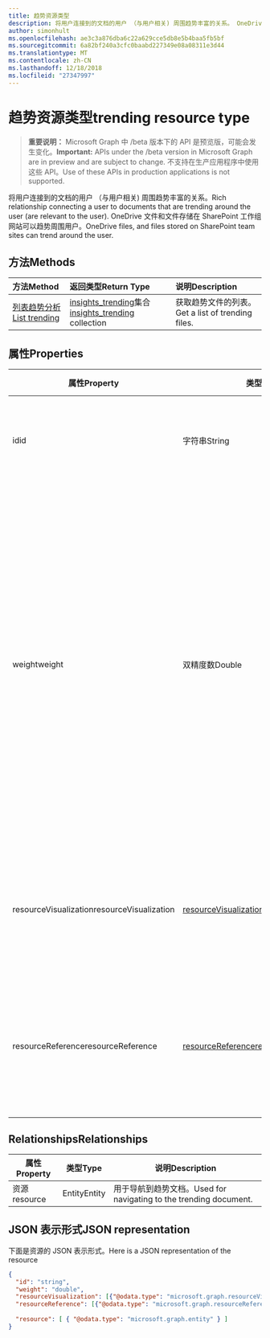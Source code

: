 ```yaml
---
title: 趋势资源类型
description: 将用户连接到的文档的用户 （与用户相关) 周围趋势丰富的关系。 OneDrive 文件和文件存储在 SharePoint 工作组网站可以趋势周围用户。
author: simonhult
ms.openlocfilehash: ae3c3a876dba6c22a629cce5db8e5b4baa5fb5bf
ms.sourcegitcommit: 6a82bf240a3cfc0baabd227349e08a08311e3d44
ms.translationtype: MT
ms.contentlocale: zh-CN
ms.lasthandoff: 12/18/2018
ms.locfileid: "27347997"
---
```

# <a name="trending-resource-type"></a><span data-ttu-id="c7bdb-104">趋势资源类型</span><span class="sxs-lookup"><span data-stu-id="c7bdb-104">trending resource type</span></span>

> <span data-ttu-id="c7bdb-105">**重要说明：** Microsoft Graph 中 /beta 版本下的 API 是预览版，可能会发生变化。</span><span class="sxs-lookup"><span data-stu-id="c7bdb-105">**Important:** APIs under the /beta version in Microsoft Graph are in preview and are subject to change.</span></span> <span data-ttu-id="c7bdb-106">不支持在生产应用程序中使用这些 API。</span><span class="sxs-lookup"><span data-stu-id="c7bdb-106">Use of these APIs in production applications is not supported.</span></span>

<span data-ttu-id="c7bdb-107">将用户连接到的文档的用户 （与用户相关) 周围趋势丰富的关系。</span><span class="sxs-lookup"><span data-stu-id="c7bdb-107">Rich relationship connecting a user to documents that are trending around the user (are relevant to the user).</span></span> <span data-ttu-id="c7bdb-108">OneDrive 文件和文件存储在 SharePoint 工作组网站可以趋势周围用户。</span><span class="sxs-lookup"><span data-stu-id="c7bdb-108">OneDrive files, and files stored on SharePoint team sites can trend around the user.</span></span>

## <a name="methods"></a><span data-ttu-id="c7bdb-109">方法</span><span class="sxs-lookup"><span data-stu-id="c7bdb-109">Methods</span></span>

| <span data-ttu-id="c7bdb-110">方法</span><span class="sxs-lookup"><span data-stu-id="c7bdb-110">Method</span></span>       | <span data-ttu-id="c7bdb-111">返回类型</span><span class="sxs-lookup"><span data-stu-id="c7bdb-111">Return Type</span></span>  |<span data-ttu-id="c7bdb-112">说明</span><span class="sxs-lookup"><span data-stu-id="c7bdb-112">Description</span></span>|
|:---------------|:--------|:----------|
|[<span data-ttu-id="c7bdb-113">列表趋势分析</span><span class="sxs-lookup"><span data-stu-id="c7bdb-113">List trending</span></span>](../api/insights-list-trending.md) |<span data-ttu-id="c7bdb-114">[insights_trending](insights-trending.md)集合</span><span class="sxs-lookup"><span data-stu-id="c7bdb-114">[insights_trending](insights-trending.md) collection</span></span>| <span data-ttu-id="c7bdb-115">获取趋势文件的列表。</span><span class="sxs-lookup"><span data-stu-id="c7bdb-115">Get a list of trending files.</span></span>|

## <a name="properties"></a><span data-ttu-id="c7bdb-116">属性</span><span class="sxs-lookup"><span data-stu-id="c7bdb-116">Properties</span></span>

| <span data-ttu-id="c7bdb-117">属性</span><span class="sxs-lookup"><span data-stu-id="c7bdb-117">Property</span></span>      | <span data-ttu-id="c7bdb-118">类型</span><span class="sxs-lookup"><span data-stu-id="c7bdb-118">Type</span></span>                              | <span data-ttu-id="c7bdb-119">说明</span><span class="sxs-lookup"><span data-stu-id="c7bdb-119">Description</span></span>  |
| ------------- |---------------                    | -------------|
| <span data-ttu-id="c7bdb-120">id</span><span class="sxs-lookup"><span data-stu-id="c7bdb-120">id</span></span>                    | <span data-ttu-id="c7bdb-121">字符串</span><span class="sxs-lookup"><span data-stu-id="c7bdb-121">String</span></span>                    | <span data-ttu-id="c7bdb-122">关系的唯一标识符。</span><span class="sxs-lookup"><span data-stu-id="c7bdb-122">Unique identifier of the relationship.</span></span> <span data-ttu-id="c7bdb-123">只读。</span><span class="sxs-lookup"><span data-stu-id="c7bdb-123">Read only.</span></span>        |
| <span data-ttu-id="c7bdb-124">weight</span><span class="sxs-lookup"><span data-stu-id="c7bdb-124">weight</span></span>                | <span data-ttu-id="c7bdb-125">双精度数</span><span class="sxs-lookup"><span data-stu-id="c7bdb-125">Double</span></span>                    | <span data-ttu-id="c7bdb-126">值，该值指示当前趋势多少文档。</span><span class="sxs-lookup"><span data-stu-id="c7bdb-126">Value indicating how much the document is currently trending.</span></span> <span data-ttu-id="c7bdb-127">较大的号码，更多文档当前趋势周围用户 （更多相关)。</span><span class="sxs-lookup"><span data-stu-id="c7bdb-127">The larger the number, the more the document is currently trending around the user (the more relevant it is).</span></span> <span data-ttu-id="c7bdb-128">按此值，返回的文档进行排序。</span><span class="sxs-lookup"><span data-stu-id="c7bdb-128">Returned documents are sorted by this value.</span></span>  |
| <span data-ttu-id="c7bdb-129">resourceVisualization</span><span class="sxs-lookup"><span data-stu-id="c7bdb-129">resourceVisualization</span></span> | [<span data-ttu-id="c7bdb-130">resourceVisualization</span><span class="sxs-lookup"><span data-stu-id="c7bdb-130">resourceVisualization</span></span>](insights-resourcevisualization.md)    | <span data-ttu-id="c7bdb-131">您可以使用可视化中您的体验的文档的属性。</span><span class="sxs-lookup"><span data-stu-id="c7bdb-131">Properties that you can use to visualize the document in your experience.</span></span> |
| <span data-ttu-id="c7bdb-132">resourceReference</span><span class="sxs-lookup"><span data-stu-id="c7bdb-132">resourceReference</span></span>     | [<span data-ttu-id="c7bdb-133">resourceReference</span><span class="sxs-lookup"><span data-stu-id="c7bdb-133">resourceReference</span></span>](insights-resourcereference.md)        | <span data-ttu-id="c7bdb-134">趋势文档，如 url 和的文档类型的引用属性。</span><span class="sxs-lookup"><span data-stu-id="c7bdb-134">Reference properties of the trending document, such as the url and type of the document.</span></span> |

## <a name="relationships"></a><span data-ttu-id="c7bdb-135">Relationships</span><span class="sxs-lookup"><span data-stu-id="c7bdb-135">Relationships</span></span>

| <span data-ttu-id="c7bdb-136">属性</span><span class="sxs-lookup"><span data-stu-id="c7bdb-136">Property</span></span>      | <span data-ttu-id="c7bdb-137">类型</span><span class="sxs-lookup"><span data-stu-id="c7bdb-137">Type</span></span>          | <span data-ttu-id="c7bdb-138">说明</span><span class="sxs-lookup"><span data-stu-id="c7bdb-138">Description</span></span>  |
| ------------- |---------------| -------------|
| <span data-ttu-id="c7bdb-139">资源</span><span class="sxs-lookup"><span data-stu-id="c7bdb-139">resource</span></span>      | <span data-ttu-id="c7bdb-140">Entity</span><span class="sxs-lookup"><span data-stu-id="c7bdb-140">Entity</span></span>        | <span data-ttu-id="c7bdb-141">用于导航到趋势文档。</span><span class="sxs-lookup"><span data-stu-id="c7bdb-141">Used for navigating to the trending document.</span></span> |

## <a name="json-representation"></a><span data-ttu-id="c7bdb-142">JSON 表示形式</span><span class="sxs-lookup"><span data-stu-id="c7bdb-142">JSON representation</span></span>

<span data-ttu-id="c7bdb-143">下面是资源的 JSON 表示形式。</span><span class="sxs-lookup"><span data-stu-id="c7bdb-143">Here is a JSON representation of the resource</span></span>

```json
{
  "id": "string",
  "weight": "double",
  "resourceVisualization": [{"@odata.type": "microsoft.graph.resourceVisualization"}],
  "resourceReference": [{"@odata.type": "microsoft.graph.resourceReference"}],
  
  "resource": [ { "@odata.type": "microsoft.graph.entity" } ]
}
```